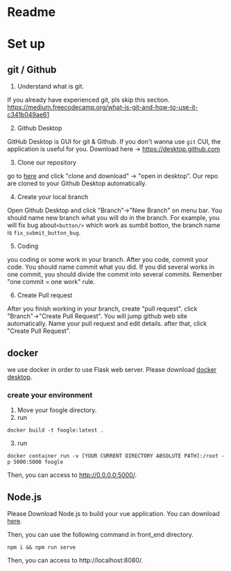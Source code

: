 Readme
=======
# Set up

## git / Github

1. Understand what is git.

  If you already have experienced git, pls skip this section.
  https://medium.freecodecamp.org/what-is-git-and-how-to-use-it-c341b049ae61

2. Github Desktop

  GitHub Desktop is GUI for git & Github. If you don't wanna use `git` CUI, the application is useful for you.
  Download here -> https://desktop.github.com

3. Clone our repository

  go to [here](https://github.com/ku-yoshikawa-1/foogle) and click "clone and download" → "open in desktop".
  Our repo are cloned to your Github Desktop automatically.

4. Create your local branch

  Open Github Desktop and click "Branch"→"New Branch" on menu bar. You should name new branch what you will do in the branch.   For example, you will fix bug about`<button/>` which work as sumbit botton, the branch name is `fix_submit_button_bug`.

5. Coding

  you coding or some work in your branch. After you code, commit your code. You should name commit what you did.
  If you did several works in one commit, you should divide the commit into several commits. Remenber "one commit = one work" rule.

6. Create Pull request

  After you finish working in your branch, create "pull request". click "Branch"→"Create Pull Request".
  You will jump github web site automatically. Name your pull request and edit details. after that, click "Create Pull Request".

## docker
we use docker in order to use Flask web server.
Please download [docker desktop](https://www.docker.com/products/docker-desktop).

### create your environment
1. Move your foogle directory.
2. run 
```
docker build -t foogle:latest .
```
3. run
```
docker container run -v [YOUR CURRENT DIRECTORY ABSOLUTE PATH]:/root -p 5000:5000 foogle
```
Then, you can access to http://0.0.0.0:5000/.

## Node.js
Please Download Node.js to build your vue application.
You can download [here](https://nodejs.org/en/download/).

Then, you can use the following command in front_end directory.
```
npm i && npm run serve
```
Then, you can access to http://localhost:8080/.